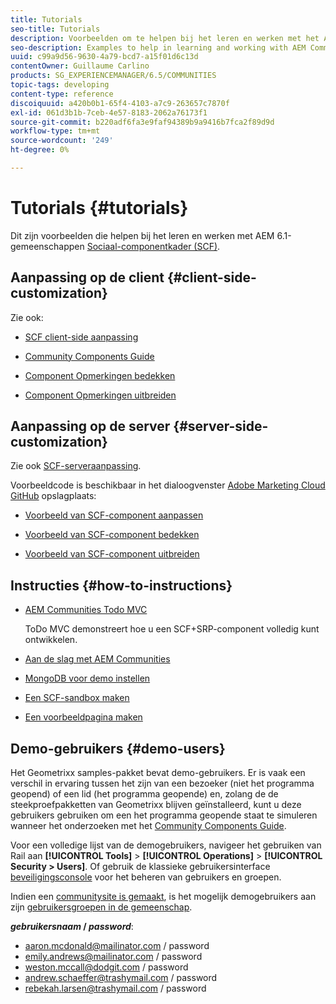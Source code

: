 ```yaml
---
title: Tutorials
seo-title: Tutorials
description: Voorbeelden om te helpen bij het leren en werken met het AEM Communities Social Component Framework (SCF)
seo-description: Examples to help in learning and working with AEM Communities social component framework (SCF)
uuid: c99a9d56-9630-4a79-bcd7-a15f01d6c13d
contentOwner: Guillaume Carlino
products: SG_EXPERIENCEMANAGER/6.5/COMMUNITIES
topic-tags: developing
content-type: reference
discoiquuid: a420b0b1-65f4-4103-a7c9-263657c7870f
exl-id: 061d3b1b-7ceb-4e57-8183-2062a76173f1
source-git-commit: b220adf6fa3e9faf94389b9a9416b7fca2f89d9d
workflow-type: tm+mt
source-wordcount: '249'
ht-degree: 0%

---
```


# Tutorials {#tutorials}

Dit zijn voorbeelden die helpen bij het leren en werken met AEM 6.1-gemeenschappen [Sociaal-componentkader (SCF)](scf.md).

## Aanpassing op de client {#client-side-customization}

Zie ook:

* [SCF client-side aanpassing](client-customize.md)

* [Community Components Guide](components-guide.md)

* [Component Opmerkingen bedekken](overlay-comments.md)

* [Component Opmerkingen uitbreiden](extend-comments.md)

## Aanpassing op de server {#server-side-customization}

Zie ook [SCF-serveraanpassing](server-customize.md).

Voorbeeldcode is beschikbaar in het dialoogvenster [Adobe Marketing Cloud GitHub](https://github.com/Adobe-Marketing-Cloud) opslagplaats:

* [Voorbeeld van SCF-component aanpassen](https://github.com/Adobe-Marketing-Cloud/aem-scf-sample-components-customize)

* [Voorbeeld van SCF-component bedekken](https://github.com/Adobe-Marketing-Cloud/aem-scf-sample-components-overlay)

* [Voorbeeld van SCF-component uitbreiden](https://github.com/Adobe-Marketing-Cloud/aem-scf-sample-components-extension)

## Instructies {#how-to-instructions}

* [AEM Communities Todo MVC](https://github.com/Adobe-Marketing-Cloud/aem-communities-todomvc-sample)

   ToDo MVC demonstreert hoe u een SCF+SRP-component volledig kunt ontwikkelen.

* [Aan de slag met AEM Communities](getting-started.md)

* [MongoDB voor demo instellen](demo-mongo.md)

* [Een SCF-sandbox maken](an-scf-sandbox.md)

* [Een voorbeeldpagina maken](create-sample-page.md)

## Demo-gebruikers {#demo-users}

Het Geometrixx samples-pakket bevat demo-gebruikers. Er is vaak een verschil in ervaring tussen het zijn van een bezoeker (niet het programma geopend) of een lid (het programma geopende) en, zolang de de steekproefpakketten van Geometrixx blijven geïnstalleerd, kunt u deze gebruikers gebruiken om een het programma geopende staat te simuleren wanneer het onderzoeken met het [Community Components Guide](components-guide.md).

Voor een volledige lijst van de demogebruikers, navigeer het gebruiken van Rail aan **[!UICONTROL Tools]** > **[!UICONTROL Operations]** > **[!UICONTROL Security > Users]**. Of gebruik de klassieke gebruikersinterface [beveiligingsconsole](http://localhost:4502/useradmin) voor het beheren van gebruikers en groepen.

Indien een [communitysite is gemaakt](getting-started.md), is het mogelijk demogebruikers aan zijn [gebruikersgroepen in de gemeenschap](users.md).

***gebruikersnaam* / *password***:

* aaron.mcdonald@mailinator.com / password
* emily.andrews@mailinator.com / password
* weston.mccall@dodgit.com / password
* andrew.schaeffer@trashymail.com / password
* rebekah.larsen@trashymail.com / password
